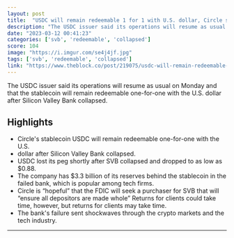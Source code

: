 ```yaml
---
layout: post
title:  "USDC will remain redeemable 1 for 1 with U.S. dollar, Circle says"
description: "The USDC issuer said its operations will resume as usual on Monday and that the stablecoin will remain redeemable one-for-one with the U.S. dollar after Silicon Valley Bank collapsed."
date: "2023-03-12 00:41:23"
categories: ['svb', 'redeemable', 'collapsed']
score: 104
image: "https://i.imgur.com/se4j4jf.jpg"
tags: ['svb', 'redeemable', 'collapsed']
link: "https://www.theblock.co/post/219075/usdc-will-remain-redeemable-1-for-1-with-u-s-dollar-circle-says"
---
```


The USDC issuer said its operations will resume as usual on Monday and that the stablecoin will remain redeemable one-for-one with the U.S. dollar after Silicon Valley Bank collapsed.

## Highlights

- Circle's stablecoin USDC will remain redeemable one-for-one with the U.S.
- dollar after Silicon Valley Bank collapsed.
- USDC lost its peg shortly after SVB collapsed and dropped to as low as $0.88.
- The company has $3.3 billion of its reserves behind the stablecoin in the failed bank, which is popular among tech firms.
- Circle is “hopeful” that the FDIC will seek a purchaser for SVB that will “ensure all depositors are made whole” Returns for clients could take time, however, but returns for clients may take time.
- The bank's failure sent shockwaves through the crypto markets and the tech industry.

---
